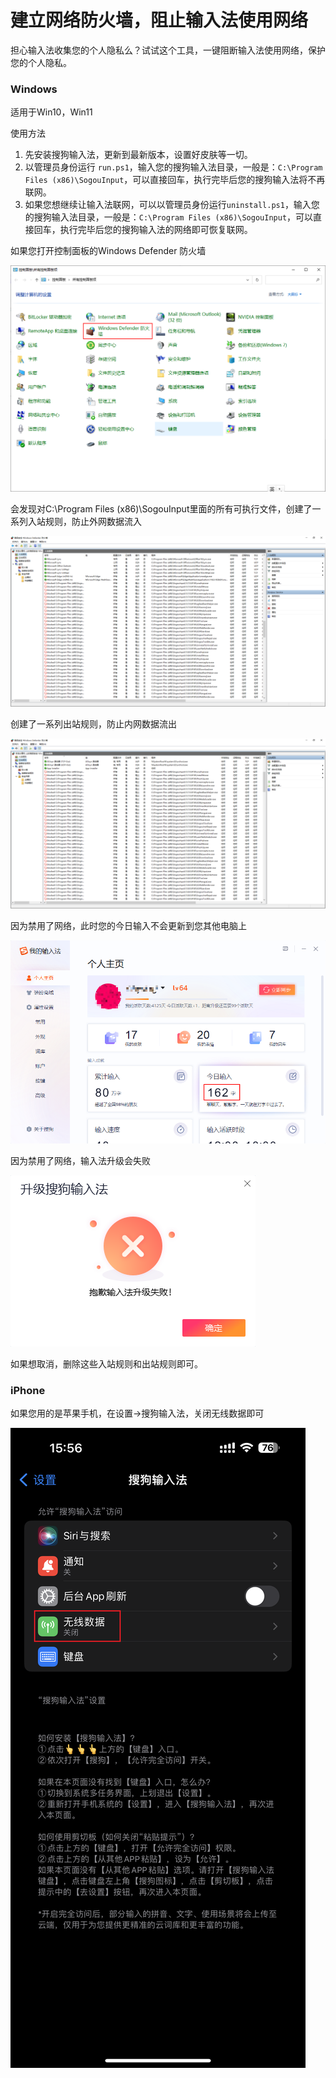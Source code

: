 # 建立网络防火墙，阻止输入法使用网络

担心输入法收集您的个人隐私么？试试这个工具，一键阻断输入法使用网络，保护您的个人隐私。



### Windows

适用于Win10，Win11

使用方法

1. 先安装搜狗输入法，更新到最新版本，设置好皮肤等一切。
2. 以管理员身份运行 `run.ps1`，输入您的搜狗输入法目录，一般是：`C:\Program Files (x86)\SogouInput`，可以直接回车，执行完毕后您的搜狗输入法将不再联网。
4. 如果您想继续让输入法联网，可以以管理员身份运行`uninstall.ps1`，输入您的搜狗输入法目录，一般是：`C:\Program Files (x86)\SogouInput`，可以直接回车，执行完毕后您的搜狗输入法的网络即可恢复联网。




如果您打开控制面板的Windows Defender 防火墙

![](./.resource/control-panel.png)



会发现对C:\Program Files (x86)\SogouInput里面的所有可执行文件，创建了一系列入站规则，防止外网数据流入

![](./.resource/inbound.png)



创建了一系列出站规则，防止内网数据流出

![](./.resource/outbound.png)



因为禁用了网络，此时您的今日输入不会更新到您其他电脑上

![](./.resource/input-update-disabled.png)



因为禁用了网络，输入法升级会失败

![](./.resource/upgrade-disabled.png)





如果想取消，删除这些入站规则和出站规则即可。



### iPhone

如果您用的是苹果手机，在设置->搜狗输入法，关闭无线数据即可

![](./.resource/iOS.PNG)

